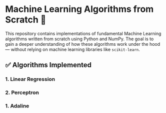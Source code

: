 # Machine Learning Algorithms from Scratch 🧠

This repository contains implementations of fundamental Machine Learning algorithms written from scratch using Python and NumPy. The goal is to gain a deeper understanding of how these algorithms work under the hood — without relying on machine learning libraries like `scikit-learn`.

## ✅ Algorithms Implemented

### 1. Linear Regression
### 2. Perceptron
### 1. Adaline
